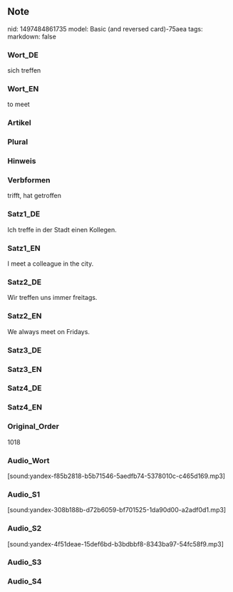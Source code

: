 ## Note
nid: 1497484861735
model: Basic (and reversed card)-75aea
tags: 
markdown: false

### Wort_DE
sich treffen

### Wort_EN
to meet

### Artikel


### Plural


### Hinweis


### Verbformen
trifft, hat getroffen

### Satz1_DE
Ich treffe in der Stadt einen Kollegen.

### Satz1_EN
I meet a colleague in the city.

### Satz2_DE
Wir treffen uns immer freitags.

### Satz2_EN
We always meet on Fridays.

### Satz3_DE


### Satz3_EN


### Satz4_DE


### Satz4_EN


### Original_Order
1018

### Audio_Wort
[sound:yandex-f85b2818-b5b71546-5aedfb74-5378010c-c465d169.mp3]

### Audio_S1
[sound:yandex-308b188b-d72b6059-bf701525-1da90d00-a2adf0d1.mp3]

### Audio_S2
[sound:yandex-4f51deae-15def6bd-b3bdbbf8-8343ba97-54fc58f9.mp3]

### Audio_S3


### Audio_S4

